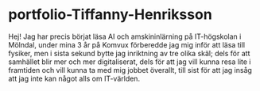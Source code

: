 # portfolio-Tiffanny-Henriksson
Hej!
Jag har precis börjat läsa AI och amskininlärning på IT-högskolan i Mölndal, under mina 3 år på Komvux förberedde jag mig inför att läsa till fysiker, men i sista sekund bytte jag inriktning av tre olika skäl; dels för att samhället blir mer och mer digitaliserat, dels för att jag vill kunna resa lite i framtiden och vill kunna ta med mig jobbet överallt, till sist för att jag insåg att jag inte kan något alls om IT-världen.